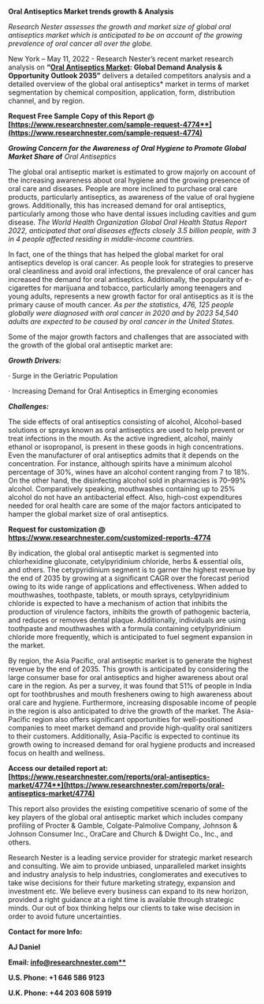 ﻿**Oral Antiseptics Market trends growth & Analysis**

*Research Nester assesses the growth and market size of global oral antiseptics market which is anticipated to be on account of the growing prevalence of oral cancer all over the globe.* 

New York – May 11, 2022 - Research Nester’s recent market research analysis on **“[Oral Antiseptics Market](https://www.researchnester.com/reports/oral-antiseptics-market/4774): Global Demand Analysis & Opportunity Outlook 2035”** delivers a detailed competitors analysis and a detailed overview of the global oral antiseptics* market in terms of market segmentation by chemical composition, application, form, distribution channel, and by region. 

**Request Free Sample Copy of this Report @ [https://www.researchnester.com/sample-request-4774**](https://www.researchnester.com/sample-request-4774)**

***Growing Concern for the Awareness of Oral Hygiene to Promote Global Market Share o*f** *Oral Antiseptics*

The global oral antiseptic market is estimated to grow majorly on account of the increasing awareness about oral hygiene and the growing presence of oral care and diseases. People are more inclined to purchase oral care products, particularly antiseptics, as awareness of the value of oral hygiene grows. Additionally, this has increased demand for oral antiseptics, particularly among those who have dental issues including cavities and gum disease. *The World Health Organization Global Oral Health Status Report 2022, anticipated that oral diseases effects closely 3.5 billion people, with 3 in 4 people affected residing in middle-income countries.* 

In fact, one of the things that has helped the global market for oral antiseptics develop is oral cancer. As people look for strategies to preserve oral cleanliness and avoid oral infections, the prevalence of oral cancer has increased the demand for oral antiseptics. Additionally, the popularity of e-cigarettes for marijuana and tobacco, particularly among teenagers and young adults, represents a new growth factor for oral antiseptics as it is the primary cause of mouth cancer. *As per the statistics, 476, 125 people globally were diagnosed with oral cancer in 2020 and by 2023 54,540 adults are expected to be caused by oral cancer in the United States.* 

Some of the major growth factors and challenges that are associated with the growth of the global oral antiseptic market are:

***Growth Drivers:***

· Surge in the Geriatric Population 

· Increasing Demand for Oral Antiseptics in Emerging economies

***Challenges:***

The side effects of oral antiseptics consisting of alcohol, Alcohol-based solutions or sprays known as oral antiseptics are used to help prevent or treat infections in the mouth. As the active ingredient, alcohol, mainly ethanol or isopropanol, is present in these goods in high concentrations. Even the manufacturer of oral antiseptics admits that it depends on the concentration. For instance, although spirits have a minimum alcohol percentage of 30%, wines have an alcohol content ranging from 7 to 18%. On the other hand, the disinfecting alcohol sold in pharmacies is 70–99% alcohol. Comparatively speaking, mouthwashes containing up to 25% alcohol do not have an antibacterial effect. Also, high-cost expenditures needed for oral health care are some of the major factors anticipated to hamper the global market size of oral antiseptics.

**Request for customization @ <https://www.researchnester.com/customized-reports-4774>**

By indication, the global oral antiseptic market is segmented into chlorhexidine gluconate, cetylpyridinium chloride, herbs & essential oils, and others. The cetypyridinium segment is to garner the highest revenue by the end of 2035 by growing at a significant CAGR over the forecast period owing to its wide range of applications and effectiveness. When added to mouthwashes, toothpaste, tablets, or mouth sprays, cetylpyridinium chloride is expected to have a mechanism of action that inhibits the production of virulence factors, inhibits the growth of pathogenic bacteria, and reduces or removes dental plaque. Additionally, individuals are using toothpaste and mouthwashes with a formula containing cetylpyridinium chloride more frequently, which is anticipated to fuel segment expansion in the market.

By region, the Asia Pacific, oral antiseptic market is to generate the highest revenue by the end of 2035. This growth is anticipated by considering the large consumer base for oral antiseptics and higher awareness about oral care in the region. As per a survey, it was found that 51% of people in India opt for toothbrushes and mouth fresheners owing to high awareness about oral care and hygiene. Furthermore, increasing disposable income of people in the region is also anticipated to drive the growth of the market. The Asia-Pacific region also offers significant opportunities for well-positioned companies to meet market demand and provide high-quality oral sanitizers to their customers. Additionally, Asia-Pacific is expected to continue its growth owing to increased demand for oral hygiene products and increased focus on health and wellness. 

**Access our detailed report at: [https://www.researchnester.com/reports/oral-antiseptics-market/4774**](https://www.researchnester.com/reports/oral-antiseptics-market/4774)**

This report also provides the existing competitive scenario of some of the key players of the global oral antiseptic market which includes company profiling of Procter & Gamble, Colgate-Palmolive Company, Johnson & Johnson Consumer Inc., OraCare and Church & Dwight Co., Inc., and others.      

Research Nester is a leading service provider for strategic market research and consulting. We aim to provide unbiased, unparalleled market insights and industry analysis to help industries, conglomerates and executives to take wise decisions for their future marketing strategy, expansion and investment etc. We believe every business can expand to its new horizon, provided a right guidance at a right time is available through strategic minds. Our out of box thinking helps our clients to take wise decision in order to avoid future uncertainties.

**Contact for more Info:**

**AJ Daniel**

**Email: [info@researchnester.com**](mailto:info@researchnester.com)**

**U.S. Phone: +1 646 586 9123** 

**U.K. Phone: +44 203 608 5919**


